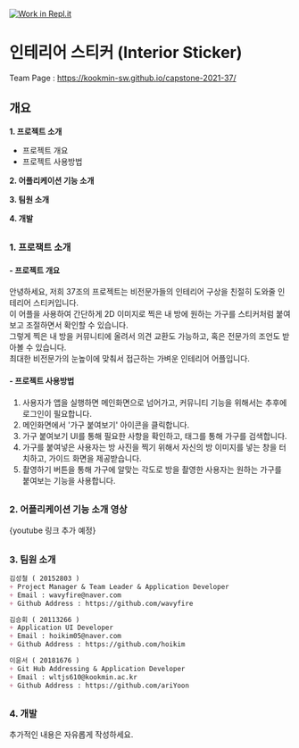 [![Work in Repl.it](https://classroom.github.com/assets/work-in-replit-14baed9a392b3a25080506f3b7b6d57f295ec2978f6f33ec97e36a161684cbe9.svg)](https://classroom.github.com/online_ide?assignment_repo_id=381076&assignment_repo_type=GroupAssignmentRepo)

# 인테리어 스티커 (Interior Sticker)
Team Page : https://kookmin-sw.github.io/capstone-2021-37/

## 개요
__1. 프로젝트 소개__
   - 프로젝트 개요
   - 프로젝트 사용방법

__2. 어플리케이션 기능 소개__

__3. 팀원 소개__

__4. 개발__

## 
### 1. 프로잭트 소개

#### - 프로젝트 개요
안녕하세요, 저희 37조의 프로젝트는 비전문가들의 인테리어 구상을 친절히 도와줄 인테리어 스티커입니다.   
이 어플을 사용하여 간단하게 2D 이미지로 찍은 내 방에 원하는 가구를 스티커처럼 붙여보고 조절하면서 확인할 수 있습니다.   
그렇게 찍은 내 방을 커뮤니티에 올려서 의견 교환도 가능하고, 혹은 전문가의 조언도 받아볼 수 있습니다.   
최대한 비전문가의 눈높이에 맞춰서 접근하는 가벼운 인테리어 어플입니다.

#### - 프로젝트 사용방법
   1. 사용자가 앱을 실행하면 메인화면으로 넘어가고, 커뮤니티 기능을 위해서는 추후에 로그인이 필요합니다.
   2. 메인화면에서 '가구 붙여보기' 아이콘을 클릭합니다.
   3. 가구 붙여보기 UI를 통해 필요한 사항을 확인하고, 태그를 통해 가구를 검색합니다.
   4. 가구를 붙여넣은 사용자는 방 사진을 찍기 위해서 자신의 방 이미지를 넣는 창을 터치하고, 가이드 화면을 제공받습니다.
   5. 촬영하기 버튼을 통해 가구에 알맞는 각도로 방을 촬영한 사용자는 원하는 가구를 붙여보는 기능을 사용합니다.
## 

### 2. 어플리케이션 기능 소개 영상
{youtube 링크 추가 예정}
## 
### 3. 팀원 소개
```markdown
김성철 ( 20152803 )
+ Project Manager & Team Leader & Application Developer
+ Email : wavyfire@naver.com 
+ Github Address : https://github.com/wavyfire
```

```markdown
김승회 ( 20113266 )
+ Application UI Developer
+ Email : hoikim05@naver.com
+ Github Address : https://github.com/hoikim
```

```markdown
이윤서 ( 20181676 )
+ Git Hub Addressing & Application Developer
+ Email : wltjs610@kookmin.ac.kr
+ Github Address : https://github.com/ariYoon
```
## 
### 4. 개발

추가적인 내용은 자유롭게 작성하세요.


